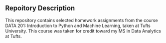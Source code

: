 ## Repoitory Description

This repository contains selected homework assignments from the course DATA 201: Introduction to Python and Machine Learning, taken at Tufts University. This course was taken for credit toward my MS in Data Analytics at Tufts.

